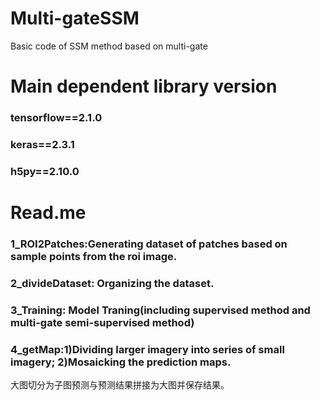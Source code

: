 # Multi-gateSSM
Basic code of SSM method based on multi-gate

Main dependent library version
====
###     tensorflow==2.1.0
###     keras==2.3.1
###     h5py==2.10.0


Read.me
====
###     1_ROI2Patches:Generating dataset of patches based on sample points from the roi image.
###     2_divideDataset: Organizing the dataset.
###     3_Training: Model Traning(including supervised method and multi-gate semi-supervised method)
###     4_getMap:1)Dividing larger imagery into series of small imagery; 2)Mosaicking the prediction maps.
大图切分为子图预测与预测结果拼接为大图并保存结果。

